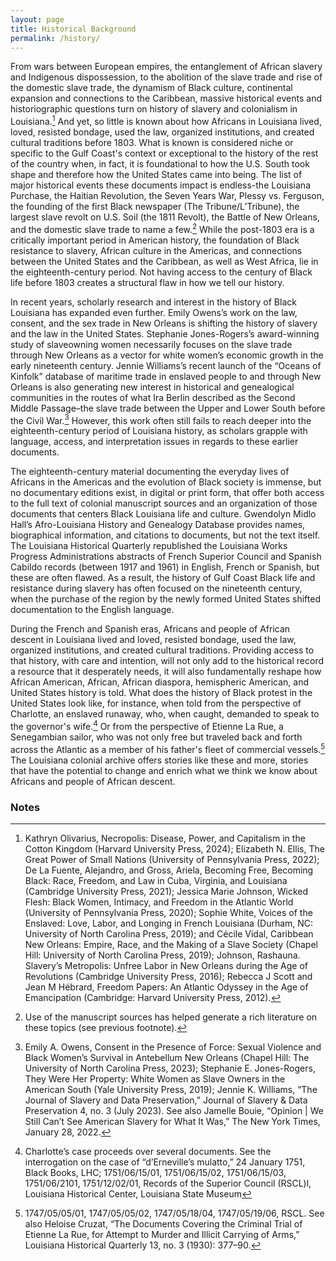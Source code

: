 ```yaml
---
layout: page
title: Historical Background
permalink: /history/
---
```

From wars between European empires, the entanglement of African slavery and Indigenous dispossession, to the abolition of the slave trade and rise of the domestic slave trade, the dynamism of Black culture, continental expansion and connections to the Caribbean, massive historical events and historiographic questions turn on history of slavery and colonialism in Louisiana.[^1] And yet, so little is known about how Africans in Louisiana lived, loved, resisted bondage, used the law, organized institutions, and created cultural traditions before 1803. What is known is considered niche or specific to the Gulf Coast's context or exceptional to the history of the rest of the country when, in fact, it is foundational to how the U.S. South took shape and therefore how the United States came into being. The list of major historical events these documents impact is endless-the Louisiana Purchase, the Haitian Revolution, the Seven Years War, Plessy vs. Ferguson, the founding of the first Black newspaper (The Tribune/L’Tribune), the largest slave revolt on U.S. Soil (the 1811 Revolt), the Battle of New Orleans, and the domestic slave trade to name a few.[^2] While the post-1803 era is a critically important period in American history, the foundation of Black resistance to slavery, African culture in the Americas, and connections between the United States and the Caribbean, as well as West Africa, lie in the eighteenth-century period. Not having access to the century of Black life before 1803 creates a structural flaw in how we tell our history.

In recent years, scholarly research and interest in the history of Black Louisiana has expanded even further. Emily Owens’s work on the law, consent, and the sex trade in New Orleans is shifting the history of slavery and the law in the United States. Stephanie Jones-Rogers’s award-winning study of slaveowning women necessarily focuses on the slave trade through New Orleans as a vector for white women’s economic growth in the early nineteenth century. Jennie Williams’s recent launch of the “Oceans of Kinfolk” database of maritime trade in enslaved people to and through New Orleans is also generating new interest in historical and genealogical communities in the routes of what Ira Berlin described as the Second Middle Passage–the slave trade between the Upper and Lower South before the Civil War.[^3] However, this work often still fails to reach deeper into the eighteenth-century period of Louisiana history, as scholars grapple with language, access, and interpretation issues in regards to these earlier documents.

The eighteenth-century material documenting the everyday lives of Africans in the Americas and the evolution of Black society is immense, but no documentary editions exist, in digital or print form, that offer both access to the full text of colonial manuscript sources and an organization of those documents that centers Black Louisiana life and culture. Gwendolyn Midlo Hall’s Afro-Louisiana History and Genealogy Database provides names, biographical information, and citations to documents, but not the text itself. The Louisiana Historical Quarterly republished the Louisiana Works Progress Administrations abstracts of French Superior Council and Spanish Cabildo records (between 1917 and 1961) in English, French or Spanish, but these are often flawed. As a result, the history of Gulf Coast Black life and resistance during slavery has often focused on the nineteenth century, when the purchase of the region by the newly formed United States shifted documentation to the English language.

During the French and Spanish eras, Africans and people of African descent in Louisiana lived and loved, resisted bondage, used the law, organized institutions, and created cultural traditions. Providing access to that history, with care and intention, will not only add to the historical record a resource that it desperately needs, it will also fundamentally reshape how African American, African, African diaspora, hemispheric American, and United States history is told. What does the history of Black protest in the United States look like, for instance, when told from the perspective of Charlotte, an enslaved runaway, who, when caught, demanded to speak to the governor's wife.[^4] Or from the perspective of Etienne La Rue, a Senegambian sailor, who was not only free but traveled back and forth across the Atlantic as a member of his father's fleet of commercial vessels.[^5] The Louisiana colonial archive offers stories like these and more, stories that have the potential to change and enrich what we think we know about Africans and people of African descent.

### Notes 

[^1]: Kathryn Olivarius, Necropolis: Disease, Power, and Capitalism in the Cotton Kingdom (Harvard University Press, 2024); Elizabeth N. Ellis, The Great Power of Small Nations (University of Pennsylvania Press, 2022); De La Fuente, Alejandro, and Gross, Ariela, Becoming Free, Becoming Black: Race, Freedom, and Law in Cuba, Virginia, and Louisiana (Cambridge University Press, 2021); Jessica Marie Johnson, Wicked Flesh: Black Women, Intimacy, and Freedom in the Atlantic World (University of Pennsylvania Press, 2020); Sophie White, Voices of the Enslaved: Love, Labor, and Longing in French Louisiana (Durham, NC: University of North Carolina Press, 2019); and Cécile Vidal, Caribbean New Orleans: Empire, Race, and the Making of a Slave Society (Chapel Hill: University of North Carolina Press, 2019); Johnson, Rashauna. Slavery’s Metropolis: Unfree Labor in New Orleans during the Age of Revolutions (Cambridge University Press, 2016); Rebecca J Scott and Jean M Hébrard, Freedom Papers: An Atlantic Odyssey in the Age of Emancipation (Cambridge: Harvard University Press, 2012).  
[^2]: Use of the manuscript sources has helped generate a rich literature on these topics (see previous footnote).  
[^3]: Emily A. Owens, Consent in the Presence of Force: Sexual Violence and Black Women’s Survival in Antebellum New Orleans (Chapel Hill: The University of North Carolina Press, 2023); Stephanie E. Jones-Rogers, They Were Her Property: White Women as Slave Owners in the American South (Yale University Press, 2019); Jennie K. Williams, “The Journal of Slavery and Data Preservation,” Journal of Slavery & Data Preservation 4, no. 3 (July 2023). See also Jamelle Bouie, “Opinion | We Still Can’t See American Slavery for What It Was,” The New York Times, January 28, 2022.  
[^4]: Charlotte’s case proceeds over several documents. See the interrogation on the case of “d’Erneville’s mulatto,” 24 January 1751, Black Books, LHC; 1751/06/15/01, 1751/06/15/02, 1751/06/15/03, 1751/06/2101, 1751/12/02/01, Records of the Superior Council (RSCL)l, Louisiana Historical Center, Louisiana State Museum  
[^5]: 1747/05/05/01, 1747/05/05/02, 1747/05/18/04, 1747/05/19/06, RSCL. See also Heloise Cruzat, “The Documents Covering the Criminal Trial of Etienne La Rue, for Attempt to Murder and Illicit Carrying of Arms,” Louisiana Historical Quarterly 13, no. 3 (1930): 377–90.  


